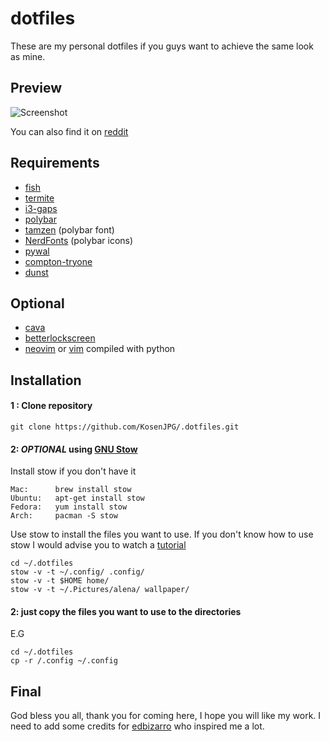 # dotfiles

These are my personal dotfiles if you guys want to achieve the same look as mine.

## Preview 

![Screenshot](https://github.com/KosenJPG/.dotfiles/blob/master/screenshot/screenshot_20190625_125457.png)

You can also find it on [reddit](https://www.reddit.com/r/unixporn/comments/c56sds/i3gaps_nice_and_sweet_setup/)

## Requirements 

- [fish](https://fishshell.com/)
- [termite](https://github.com/thestinger/termite/)
- [i3-gaps](https://github.com/Airblader/i3)
- [polybar](https://github.com/polybar/polybar)
- [tamzen](https://github.com/sunaku/tamzen-font) (polybar font)
- [NerdFonts](https://github.com/ryanoasis/nerd-fonts) (polybar icons)
- [pywal](https://github.com/dylanaraps/pywal)
- [compton-tryone](https://github.com/tryone144/compton)
- [dunst](https://github.com/dunst-project/dunst)

## Optional

- [cava](https://github.com/karlstav/cava)
- [betterlockscreen](https://github.com/pavanjadhaw/betterlockscreen)
- [neovim](https://github.com/neovim/neovim) or [vim](https://github.com/vim/vim) compiled with python

## Installation

#### 1 : Clone repository 

`git clone https://github.com/KosenJPG/.dotfiles.git`

#### 2: *OPTIONAL* using [GNU Stow](https://www.gnu.org/software/stow/)

Install stow if you don't have it 

```
Mac:      brew install stow
Ubuntu:   apt-get install stow
Fedora:   yum install stow
Arch:     pacman -S stow
```

Use stow to install the files you want to use. If you don't know how to use stow I would advise you to watch a [tutorial](https://www.youtube.com/watch?v=zhdO46oqeRw&t=380s)

```
cd ~/.dotfiles
stow -v -t ~/.config/ .config/
stow -v -t $HOME home/
stow -v -t ~/.Pictures/alena/ wallpaper/
```

#### 2: just copy the files you want to use to the directories 

E.G
```
cd ~/.dotfiles
cp -r /.config ~/.config
```

## Final

God bless you all, thank you for coming here, I hope you will like my work. I need to add some credits for [edbizarro](https://github.com/edbizarro/dotfiles) who inspired me a lot.

